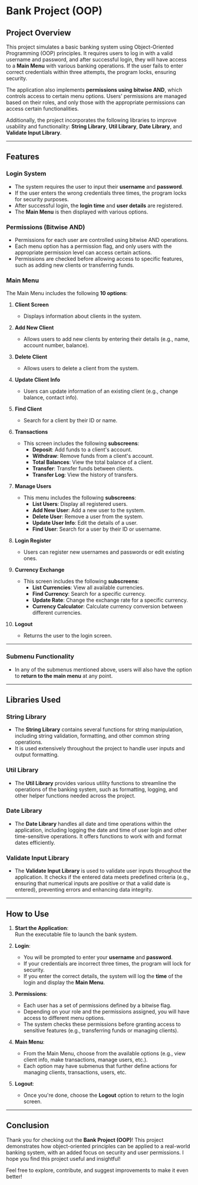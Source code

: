 # **Bank Project (OOP)**  

## **Project Overview**  
This project simulates a basic banking system using Object-Oriented Programming (OOP) principles. It requires users to log in with a valid username and password, and after successful login, they will have access to a **Main Menu** with various banking operations. If the user fails to enter correct credentials within three attempts, the program locks, ensuring security.  

The application also implements **permissions using bitwise AND**, which controls access to certain menu options. Users' permissions are managed based on their roles, and only those with the appropriate permissions can access certain functionalities.  

Additionally, the project incorporates the following libraries to improve usability and functionality: **String Library**, **Util Library**, **Date Library**, and **Validate Input Library**.

---

## **Features**  

### **Login System**  
- The system requires the user to input their **username** and **password**.
- If the user enters the wrong credentials three times, the program locks for security purposes.
- After successful login, the **login time** and **user details** are registered.
- The **Main Menu** is then displayed with various options.

### **Permissions (Bitwise AND)**  
- Permissions for each user are controlled using bitwise AND operations.  
- Each menu option has a permission flag, and only users with the appropriate permission level can access certain actions.  
- Permissions are checked before allowing access to specific features, such as adding new clients or transferring funds.  

### **Main Menu**  
The Main Menu includes the following **10 options**:

1. **Client Screen**  
   - Displays information about clients in the system.
  
2. **Add New Client**  
   - Allows users to add new clients by entering their details (e.g., name, account number, balance).

3. **Delete Client**  
   - Allows users to delete a client from the system.

4. **Update Client Info**  
   - Users can update information of an existing client (e.g., change balance, contact info).

5. **Find Client**  
   - Search for a client by their ID or name.

6. **Transactions**  
   - This screen includes the following **subscreens**:  
     - **Deposit**: Add funds to a client's account.  
     - **Withdraw**: Remove funds from a client's account.  
     - **Total Balances**: View the total balance of a client.  
     - **Transfer**: Transfer funds between clients.  
     - **Transfer Log**: View the history of transfers.

7. **Manage Users**  
   - This menu includes the following **subscreens**:  
     - **List Users**: Display all registered users.  
     - **Add New User**: Add a new user to the system.  
     - **Delete User**: Remove a user from the system.  
     - **Update User Info**: Edit the details of a user.  
     - **Find User**: Search for a user by their ID or username.

8. **Login Register**  
   - Users can register new usernames and passwords or edit existing ones.

9. **Currency Exchange**  
   - This screen includes the following **subscreens**:  
     - **List Currencies**: View all available currencies.  
     - **Find Currency**: Search for a specific currency.  
     - **Update Rate**: Change the exchange rate for a specific currency.  
     - **Currency Calculator**: Calculate currency conversion between different currencies.

10. **Logout**  
    - Returns the user to the login screen.

---

### **Submenu Functionality**  
- In any of the submenus mentioned above, users will also have the option to **return to the main menu** at any point.

---

## **Libraries Used**  

### **String Library**  
- The **String Library** contains several functions for string manipulation, including string validation, formatting, and other common string operations.  
- It is used extensively throughout the project to handle user inputs and output formatting.

### **Util Library**  
- The **Util Library** provides various utility functions to streamline the operations of the banking system, such as formatting, logging, and other helper functions needed across the project.  

### **Date Library**  
- The **Date Library** handles all date and time operations within the application, including logging the date and time of user login and other time-sensitive operations. It offers functions to work with and format dates efficiently.

### **Validate Input Library**  
- The **Validate Input Library** is used to validate user inputs throughout the application. It checks if the entered data meets predefined criteria (e.g., ensuring that numerical inputs are positive or that a valid date is entered), preventing errors and enhancing data integrity.

---

## **How to Use**  

1. **Start the Application**:  
   Run the executable file to launch the bank system.

2. **Login**:  
   - You will be prompted to enter your **username** and **password**.  
   - If your credentials are incorrect three times, the program will lock for security.  
   - If you enter the correct details, the system will log the **time** of the login and display the **Main Menu**.

3. **Permissions**:  
   - Each user has a set of permissions defined by a bitwise flag.  
   - Depending on your role and the permissions assigned, you will have access to different menu options.  
   - The system checks these permissions before granting access to sensitive features (e.g., transferring funds or managing clients).

4. **Main Menu**:  
   - From the Main Menu, choose from the available options (e.g., view client info, make transactions, manage users, etc.).
   - Each option may have submenus that further define actions for managing clients, transactions, users, etc.

5. **Logout**:  
   - Once you're done, choose the **Logout** option to return to the login screen.

---

## **Conclusion**  
Thank you for checking out the **Bank Project (OOP)**! This project demonstrates how object-oriented principles can be applied to a real-world banking system, with an added focus on security and user permissions. I hope you find this project useful and insightful!  

Feel free to explore, contribute, and suggest improvements to make it even better!
